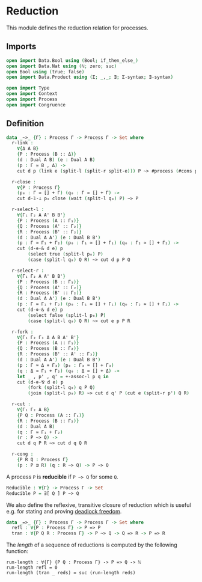 # Reduction

This module defines the reduction relation for processes.

## Imports

```agda
open import Data.Bool using (Bool; if_then_else_)
open import Data.Nat using (ℕ; zero; suc)
open Bool using (true; false)
open import Data.Product using (Σ; _,_; ∃; Σ-syntax; ∃-syntax)

open import Type
open import Context
open import Process
open import Congruence
```

## Definition

```agda
data _~>_ {Γ} : Process Γ -> Process Γ -> Set where
  r-link :
    ∀{Δ A B}
    {P : Process (B :: Δ)}
    (d : Dual A B) (e : Dual A B)
    (p : Γ ≃ B , Δ) ->
    cut d p (link e (split-l (split-r split-e))) P ~> #process (#cons p) P

  r-close :
    ∀{P : Process Γ}
    (p₀ : Γ ≃ [] + Γ) (q₀ : Γ ≃ [] + Γ) ->
    cut d-𝟙-⊥ p₀ close (wait (split-l q₀) P) ~> P

  r-select-l :
    ∀{Γ₁ Γ₂ A A' B B'}
    {P : Process (A :: Γ₁)}
    {Q : Process (A' :: Γ₂)}
    {R : Process (B' :: Γ₂)}
    (d : Dual A A') (e : Dual B B')
    (p : Γ ≃ Γ₁ + Γ₂) (p₀ : Γ₁ ≃ [] + Γ₁) (q₀ : Γ₂ ≃ [] + Γ₂) ->
    cut (d-⊕-& d e) p
        (select true (split-l p₀) P)
        (case (split-l q₀) Q R) ~> cut d p P Q

  r-select-r :
    ∀{Γ₁ Γ₂ A A' B B'}
    {P : Process (B :: Γ₁)}
    {Q : Process (A' :: Γ₂)}
    {R : Process (B' :: Γ₂)}
    (d : Dual A A') (e : Dual B B')
    (p : Γ ≃ Γ₁ + Γ₂) (p₀ : Γ₁ ≃ [] + Γ₁) (q₀ : Γ₂ ≃ [] + Γ₂) ->
    cut (d-⊕-& d e) p
        (select false (split-l p₀) P)
        (case (split-l q₀) Q R) ~> cut e p P R

  r-fork :
    ∀{Γ₁ Γ₂ Γ₃ Δ A B A' B'}
    {P : Process (A :: Γ₁)}
    {Q : Process (B :: Γ₂)}
    {R : Process (B' :: A' :: Γ₃)}
    (d : Dual A A') (e : Dual B B')
    (p : Γ ≃ Δ + Γ₃) (p₀ : Γ₃ ≃ [] + Γ₃)
    (q : Δ ≃ Γ₁ + Γ₂) (q₀ : Δ ≃ [] + Δ) ->
    let _ , p' , q' = +-assoc-l p q in
    cut (d-⊗-⅋ d e) p
        (fork (split-l q₀) q P Q)
        (join (split-l p₀) R) ~> cut d q' P (cut e (split-r p') Q R)

  r-cut :
    ∀{Γ₁ Γ₂ A B}
    {P Q : Process (A :: Γ₁)}
    {R : Process (B :: Γ₂)}
    (d : Dual A B)
    (q : Γ ≃ Γ₁ + Γ₂)
    (r : P ~> Q) ->
    cut d q P R ~> cut d q Q R

  r-cong :
    {P R Q : Process Γ}
    (p : P ⊒ R) (q : R ~> Q) -> P ~> Q
```

A process `P` is **reducible** if `P ~> Q` for some `Q`.

```agda
Reducible : ∀{Γ} -> Process Γ -> Set
Reducible P = ∃[ Q ] P ~> Q
```

We also define the reflexive, transitive closure of reduction which
is useful e.g. for stating and proving [deadlock
freedom](DeadlockFreedom.lagda.md).

```agda
data _=>_ {Γ} : Process Γ -> Process Γ -> Set where
  refl : ∀{P : Process Γ} -> P => P
  tran : ∀{P Q R : Process Γ} -> P ~> Q -> Q => R -> P => R
```

The *length* of a sequence of reductions is computed by the
following function:

```
run-length : ∀{Γ} {P Q : Process Γ} -> P => Q -> ℕ
run-length refl = 0
run-length (tran _ reds) = suc (run-length reds)
```
